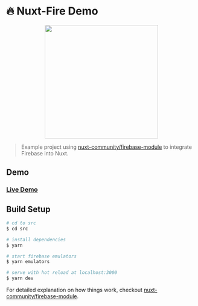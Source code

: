 # 🔥 Nuxt-Fire Demo

<p align="center"><img align="center" height="300px" src="https://nuxt-fire-demo.firebaseapp.com/logo_text.png"/></p>

> Example project using [nuxt-community/firebase-module](https://github.com/nuxt-community/firebase-module) to integrate Firebase into Nuxt.

## Demo

### [Live Demo](https://nuxt-fire-demo.herokuapp.com)

## Build Setup

```bash
# cd to src
$ cd src

# install dependencies
$ yarn

# start firebase emulators
$ yarn emulators

# serve with hot reload at localhost:3000
$ yarn dev
```

For detailed explanation on how things work, checkout [nuxt-community/firebase-module](https://github.com/nuxt-community/firebase-module).
